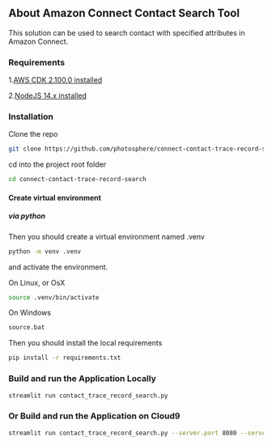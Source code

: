 ## About Amazon Connect Contact Search Tool
This solution can be used to search contact with specified attributes in Amazon Connect.

### Requirements

1.[AWS CDK 2.100.0 installed](https://docs.aws.amazon.com/cdk/v2/guide/home.html)

2.[NodeJS 14.x installed](https://nodejs.org/en/download/)

### Installation

Clone the repo

```bash
git clone https://github.com/photosphere/connect-contact-trace-record-search.git
```

cd into the project root folder

```bash
cd connect-contact-trace-record-search
```

#### Create virtual environment

##### via python

Then you should create a virtual environment named .venv

```bash
python -m venv .venv
```

and activate the environment.

On Linux, or OsX 

```bash
source .venv/bin/activate
```
On Windows

```bash
source.bat
```

Then you should install the local requirements

```bash
pip install -r requirements.txt
```
### Build and run the Application Locally

```bash
streamlit run contact_trace_record_search.py
```
### Or Build and run the Application on Cloud9

```bash
streamlit run contact_trace_record_search.py --server.port 8080 --server.address=0.0.0.0 
```

